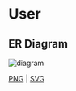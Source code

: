 # User

## ER Diagram

![diagram](user_dashboard.svg)

[PNG](user_dashboard.png) | [SVG](user_dashboard.svg)